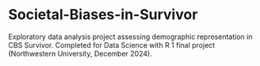 # Societal-Biases-in-Survivor
Exploratory data analysis project assessing demographic representation in CBS Survivor. Completed for Data Science with R 1 final project (Northwestern University, December 2024).
